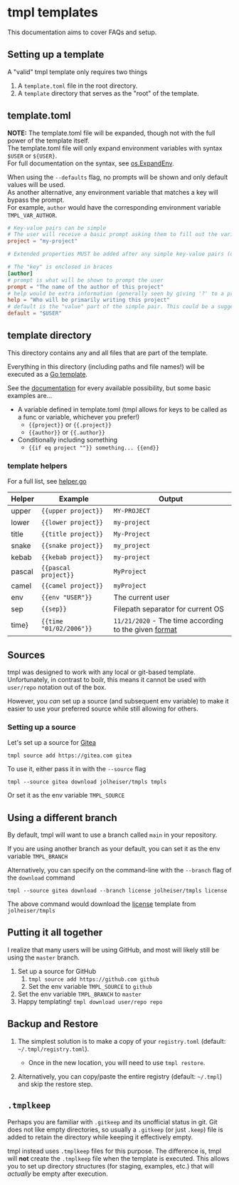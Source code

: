 # tmpl templates

This documentation aims to cover FAQs and setup.

## Setting up a template

A "valid" tmpl template only requires two things

1. A `template.toml` file in the root directory.
2. A `template` directory that serves as the "root" of the template.

## template.toml

**NOTE:** The template.toml file will be expanded, though not with the full power of the template itself.  
The template.toml file will only expand environment variables with syntax `$USER` or `${USER}`.  
For full documentation on the syntax, see [os.ExpandEnv](https://golang.org/pkg/os/#ExpandEnv).

When using the `--defaults` flag, no prompts will be shown and only default values will be used.  
As another alternative, any environment variable that matches a key will bypass the prompt.  
For example, `author` would have the corresponding environment variable `TMPL_VAR_AUTHOR`.

```toml
# Key-value pairs can be simple
# The user will receive a basic prompt asking them to fill out the variable
project = "my-project"

# Extended properties MUST be added after any simple key-value pairs (due to how TOML works)

# The "key" is enclosed in braces
[author]
# prompt is what will be shown to prompt the user
prompt = "The name of the author of this project"
# help would be extra information (generally seen by giving '?' to a prompt)
help = "Who will be primarily writing this project"
# default is the "value" part of the simple pair. This could be a suggested value
default = "$USER"
```

## template directory

This directory contains any and all files that are part of the template.

Everything in this directory (including paths and file names!) will be executed as a [Go template](https://golang.org/pkg/text/template/).

See the [documentation](https://golang.org/pkg/text/template/) for every available possibility, but some basic examples are...

* A variable defined in template.toml (tmpl allows for keys to be called as a func or variable, whichever you prefer!)
   * `{{project}}` or `{{.project}}`
   * `{{author}}` or `{{.author}}`
* Conditionally including something
   * `{{if eq project ""}} something... {{end}}`

### template helpers

For a full list, see [helper.go](registry/helper.go)

|Helper|Example|Output|
|-----|-----|-----|
|upper|`{{upper project}}`|`MY-PROJECT`|
|lower|`{{lower project}}`|`my-project`|
|title|`{{title project}}`|`My-Project`|
|snake|`{{snake project}}`|`my_project`|
|kebab|`{{kebab project}}`|`my-project`|
|pascal|`{{pascal project}}`|`MyProject`|
|camel|`{{camel project}}`|`myProject`|
|env|`{{env "USER"}}`|The current user|
|sep|`{{sep}}`|Filepath separator for current OS|
|time}|`{{time "01/02/2006"}}`|`11/21/2020` - The time according to the given [format](https://flaviocopes.com/go-date-time-format/)|

## Sources

tmpl was designed to work with any local or git-based template. Unfortunately, in contrast to boilr, this means 
it cannot be used with `user/repo` notation out of the box. 

However, you _can_ set up a source (and subsequent env variable) to make it easier to use your preferred source while
still allowing for others.

### Setting up a source

Let's set up a source for [Gitea](https://gitea.com)

```
tmpl source add https://gitea.com gitea
```

To use it, either pass it in with the `--source` flag

```
tmpl --source gitea download jolheiser/tmpls tmpls
```

Or set it as the env variable `TMPL_SOURCE`

## Using a different branch

By default, tmpl will want to use a branch called `main` in your repository.

If you are using another branch as your default, you can set it as the env variable `TMPL_BRANCH`

Alternatively, you can specify on the command-line with the `--branch` flag of the `download` command

```
tmpl --source gitea download --branch license jolheiser/tmpls license
```
The above command would download the [license](https://gitea.com/jolheiser/tmpls/src/branch/license) template from `jolheiser/tmpls`

## Putting it all together

I realize that many users will be using GitHub, and most will likely still be using the `master` branch.

1. Set up a source for GitHub
   1. `tmpl source add https://github.com github`
   2. Set the env variable `TMPL_SOURCE` to `github`
2. Set the env variable `TMPL_BRANCH` to `master`
3. Happy templating! `tmpl download user/repo repo`

## Backup and Restore

1. The simplest solution is to make a copy of your `registry.toml` (default: `~/.tmpl/registry.toml`).
   * Once in the new location, you will need to use `tmpl restore`.
   
2. Alternatively, you can copy/paste the entire registry (default: `~/.tmpl`) and skip the restore step.

## `.tmplkeep`

Perhaps you are familiar with `.gitkeep` and its unofficial status in git. Git does not like empty directories, so usually
a `.gitkeep` (or just `.keep`) file is added to retain the directory while keeping it effectively empty.

tmpl instead uses `.tmplkeep` files for this purpose. The difference is, tmpl will **not** create the `.tmplkeep` file
when the template is executed. This allows you to set up directory structures (for staging, examples, etc.) that
will *actually* be empty after execution.